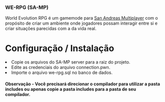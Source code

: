 ### WE-RPG (SA-MP)
<p>World Evolution RPG é um gamemode para <a href="http://sa-mp.com/" rel="nofollow">San Andreas Multiplayer</a> com o propósito de criar um ambiente onde jogadores possam interagir entre si e criar situações parecidas com a da vida real.</p>

<h1> Configuração / Instalação </h1>
<li> Copie os arquivos do SA-MP server para a raiz do projeto. </li>
<li> Edite as credenciais do arquivo connection.pwn.</li>
<li> Importe o arquivo we-rpg.sql no banco de dados.</li>

<h4> Observação - Você precisará direcionar o compilador para utilizar a pasta includes ou apenas copie a pasta includes para a pasta de seu compilador.
